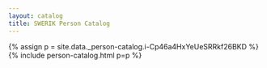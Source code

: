 ```yaml
---
layout: catalog
title: SWERIK Person Catalog
---
```

{% assign p = site.data._person-catalog.i-Cp46a4HxYeUeSRRkf26BKD %}
{% include person-catalog.html p=p %}

